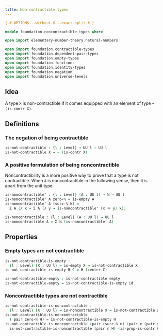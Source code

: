```yaml
---
title: Non-contractible types
---
```


```agda
{-# OPTIONS --without-K --exact-split #-}

module foundation.noncontractible-types where

open import elementary-number-theory.natural-numbers

open import foundation.contractible-types
open import foundation.dependent-pair-types
open import foundation.empty-types
open import foundation.functions
open import foundation.identity-types
open import foundation.negation
open import foundation.universe-levels
```

## Idea

A type `X` is non-contractible if it comes equipped with an element of type `¬ (is-contr X)`.

## Definitions

### The negation of being contractible

```agda
is-not-contractible : {l : Level} → UU l → UU l
is-not-contractible X = ¬ (is-contr X)
```

### A positive formulation of being noncontractible

Noncontractibility is a more positive way to prove that a type is not contractible. When `A` is noncontractible in the following sense, then it is apart from the unit type.

```agda
is-noncontractible' : {l : Level} (A : UU l) → ℕ → UU l
is-noncontractible' A zero-ℕ = is-empty A
is-noncontractible' A (succ-ℕ k) =
  Σ A (λ x → Σ A (λ y → is-noncontractible' (x ＝ y) k))
 
is-noncontractible : {l : Level} (A : UU l) → UU l
is-noncontractible A = Σ ℕ (is-noncontractible' A)
```

## Properties

### Empty types are not contractible

```agda
is-not-contractible-is-empty :
  {l : Level} {X : UU l} → is-empty X → is-not-contractible X
is-not-contractible-is-empty H C = H (center C)

is-not-contractible-empty : is-not-contractible empty
is-not-contractible-empty = is-not-contractible-is-empty id
```

### Noncontractible types are not contractible

```agda
is-not-contractible-is-noncontractible :
  {l : Level} {X : UU l} → is-noncontractible X → is-not-contractible X
is-not-contractible-is-noncontractible
  ( pair zero-ℕ H) = is-not-contractible-is-empty H
is-not-contractible-is-noncontractible (pair (succ-ℕ n) (pair x (pair y H))) C =
  is-not-contractible-is-noncontractible (pair n H) (is-prop-is-contr C x y)
```
